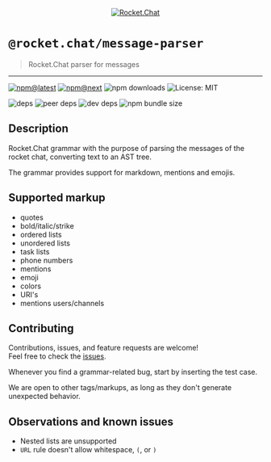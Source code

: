 <!--header-->

<p align="center">
  <a href="https://rocket.chat" title="Rocket.Chat">
    <img src="https://github.com/RocketChat/Rocket.Chat.Artwork/raw/master/Logos/2020/png/logo-horizontal-red.png" alt="Rocket.Chat" />
  </a>
</p>

# `@rocket.chat/message-parser`

> Rocket.Chat parser for messages

---

[![npm@latest](https://img.shields.io/npm/v/@rocket.chat/message-parser/latest?style=flat-square)](https://www.npmjs.com/package/@rocket.chat/icons/v/latest) [![npm@next](https://img.shields.io/npm/v/@rocket.chat/message-parser/next?style=flat-square)](https://www.npmjs.com/package/@rocket.chat/icons/v/next) ![npm downloads](https://img.shields.io/npm/dw/@rocket.chat/message-parser?style=flat-square) ![License: MIT](https://img.shields.io/npm/l/@rocket.chat/message-parser?style=flat-square)

![deps](https://img.shields.io/david/RocketChat/fuselage?path=packages%2Fmessage-parser&style=flat-square) ![peer deps](https://img.shields.io/david/peer/RocketChat/fuselage?path=packages%2Fmessage-parser&style=flat-square) ![dev deps](https://img.shields.io/david/dev/RocketChat/fuselage?path=packages%2Fmessage-parser&style=flat-square) ![npm bundle size](https://img.shields.io/bundlephobia/min/@rocket.chat/message-parser?style=flat-square)

<!--/header-->

## Description

Rocket.Chat grammar with the purpose of parsing the messages of the rocket chat, converting text to an AST tree.

The grammar provides support for markdown, mentions and emojis.

## Supported markup

- quotes
- bold/italic/strike
- ordered lists
- unordered lists
- task lists
- phone numbers
- mentions
- emoji
- colors
- URI's
- mentions users/channels

## Contributing

<!--contributing(msg)-->

Contributions, issues, and feature requests are welcome!<br />
Feel free to check the [issues](https://github.com/RocketChat/fuselage/issues).

<!--/contributing(msg)-->

Whenever you find a grammar-related bug, start by inserting the test case.

We are open to other tags/markups, as long as they don't generate unexpected behavior.

## Observations and known issues

- Nested lists are unsupported
- `URL` rule doesn't allow whitespace, `(`, or `)`
